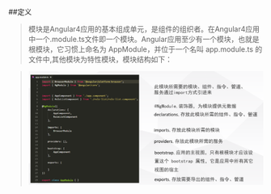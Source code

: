 ##定义
> 模块是Angular4应用的基本组成单元，是组件的组织者。在Angular4应用中一个.module.ts文件即一个模块。Angular应用至少有一个模块，也就是根模块，它习惯上命名为 AppModule，并位于一个名叫 app.module.ts 的文件中,其他模块为特性模块，模块结构如下：

> ![模块](./img/module.png "模块")